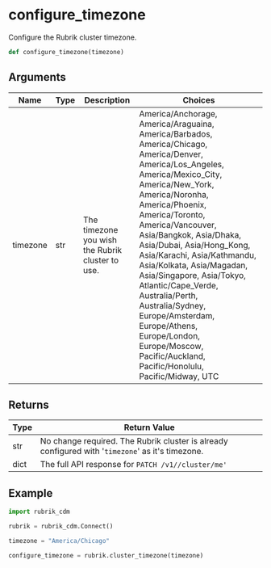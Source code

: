 # configure_timezone

Configure the Rubrik cluster timezone.
```py
def configure_timezone(timezone)
```

## Arguments
| Name        | Type | Description                                                                 | Choices |
|-------------|------|-----------------------------------------------------------------------------|---------|
| timezone  | str  | The timezone you wish the Rubrik cluster to use.  |    America/Anchorage, America/Araguaina, America/Barbados, America/Chicago, America/Denver, America/Los_Angeles, America/Mexico_City, America/New_York, America/Noronha, America/Phoenix, America/Toronto, America/Vancouver, Asia/Bangkok, Asia/Dhaka, Asia/Dubai, Asia/Hong_Kong, Asia/Karachi, Asia/Kathmandu, Asia/Kolkata, Asia/Magadan, Asia/Singapore, Asia/Tokyo, Atlantic/Cape_Verde, Australia/Perth, Australia/Sydney, Europe/Amsterdam, Europe/Athens, Europe/London, Europe/Moscow, Pacific/Auckland, Pacific/Honolulu, Pacific/Midway, UTC     |

## Returns
| Type | Return Value                                                                                   |
|------|-----------------------------------------------------------------------------------------------|
| str  | No change required. The Rubrik cluster is already configured with '`timezone`' as it's timezone. |
| dict  | The full API response for `PATCH /v1//cluster/me'` |
## Example
```py
import rubrik_cdm

rubrik = rubrik_cdm.Connect()

timezone = "America/Chicago"

configure_timezone = rubrik.cluster_timezone(timezone)
```